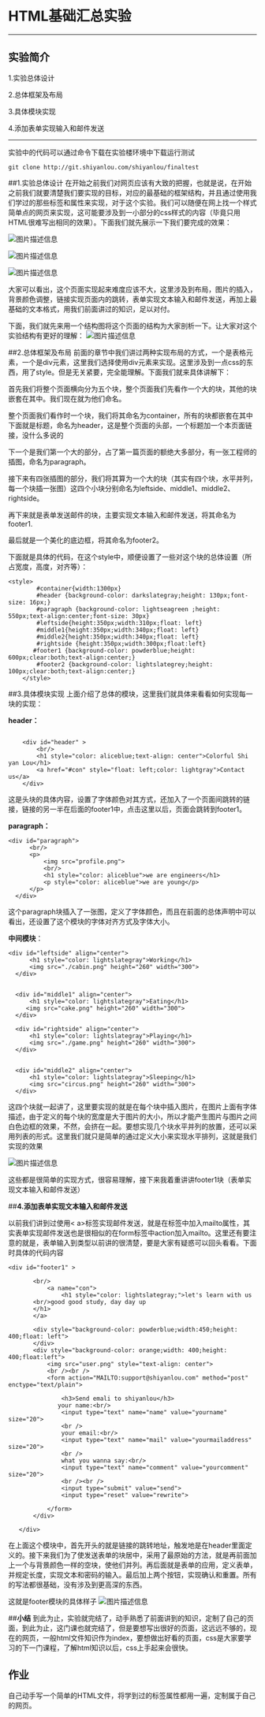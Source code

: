 # HTML基础汇总实验


---
## 实验简介

1.实验总体设计

2.总体框架及布局

3.具体模块实现

4.添加表单实现输入和邮件发送


---

实验中的代码可以通过命令下载在实验楼环境中下载运行测试
```
git clone http://git.shiyanlou.com/shiyanlou/finaltest
```

##1.实验总体设计
在开始之前我们对网页应该有大致的把握，也就是说，在开始之前我们就要清楚我们要实现的目标，对应的最基础的框架结构，并且通过使用我们学过的那些标签和属性来实现，对于这个实验。我们可以随便在网上找一个样式简单点的网页来实现，这可能要涉及到一小部分的css样式的内容（毕竟只用HTML很难写出相同的效果）。下面我们就先展示一下我们要完成的效果：


![图片描述信息](https://dn-anything-about-doc.qbox.me/userid20407labid118time1423963000281)

![图片描述信息](https://dn-anything-about-doc.qbox.me/userid20407labid118time1423963025537)

![图片描述信息](https://dn-anything-about-doc.qbox.me/userid20407labid118time1423963042099)

大家可以看出，这个页面实现起来难度应该不大，这里涉及到布局，图片的插入，背景颜色调整，链接实现页面内的跳转，表单实现文本输入和邮件发送，再加上最基础的文本格式，用我们前面讲过的知识，足以对付。

下面，我们就先来用一个结构图将这个页面的结构为大家剖析一下。让大家对这个实验结构有更好的理解：
![图片描述信息](https://dn-anything-about-doc.qbox.me/userid20407labid118time1423966474915)

##2.总体框架及布局
前面的章节中我们讲过两种实现布局的方式，一个是表格元素，一个是div元素，这里我们选择使用div元素来实现。这里涉及到一点css的东西，用了style。但是无关紧要，完全能理解。下面我们就来具体讲解下：

首先我们将整个页面横向分为五个块，整个页面我们先看作一个大的块，其他的块嵌套在其中。我们现在就为他们命名。

整个页面我们看作时一个块，我们将其命名为container，所有的块都嵌套在其中
下面就是标题，命名为header，这是整个页面的头部，一个标题加一个本页面链接，没什么多说的

下一个是我们第一个大的部分，占了第一篇页面的额绝大多部分，有一张工程师的插图，命名为paragraph。

接下来有四张插图的部分，我们将其算为一个大的块（其实有四个块，水平并列，每一个块插一张图）这四个小块分别命名为leftside、middle1、middle2、rightside。

再下来就是表单发送邮件的块，主要实现文本输入和邮件发送，将其命名为footer1.

最后就是一个美化的底边框，将其命名为footer2。

下面就是具体的代码，在这个style中，顺便设置了一些对这个块的总体设置（所占宽度，高度，对齐等）：
```
<style>
        #container{width:1300px}
        #header {background-color: darkslategray;height: 130px;font-size: 16px;}
        #paragraph {background-color: lightseagreen ;height: 550px;text-align:center;font-size: 30px}
        #leftside{height:350px;width:310px;float: left}
        #middle1{height:350px;width:340px;float: left}
        #middle2{height:350px;width:340px;float: left}
        #rightside {height:350px;width:300px;float:left}
       #footer1 {background-color: powderblue;height: 600px;clear:both;text-align:center;}
        #footer2 {background-color: lightslategrey;height: 100px;clear:both;text-align:center;}
    </style>
```
##3.具体模块实现
上面介绍了总体的模块，这里我们就具体来看看如何实现每一块的实现：

**header：**
```

    <div id="header" >
        <br/>
        <h1 style="color: aliceblue;text-align: center">Colorful Shi yan Lou</h1>
        <a href="#con" style="float: left;color: lightgray">Contact us</a>
    </div>
```
这是头块的具体内容，设置了字体颜色对其方式，还加入了一个页面间跳转的链接，链接的另一半在后面的footer1中，点击这里以后，页面会跳转到footer1。

**paragraph：**

```
<div id="paragraph">
      <br/>
      <p>
          <img src="profile.png">
          <br/>
          <h1 style="color: aliceblue">we are engineers</h1>
          <p style="color: aliceblue">we are young</p>
      </p>
  </div>
```
这个paragraph块插入了一张图，定义了字体颜色，而且在前面的总体声明中可以看出，还设置了这个模块的字体对齐方式及字体大小。

**中间模块**：
```
<div id="leftside" align="center">
      <h1 style="color: lightslategray">Working</h1>
      <img src="./cabin.png" height="260" width="300">
  </div>


  <div id="middle1" align="center">
      <h1 style="color: lightslategray">Eating</h1>
     <img src="cake.png" height="260" width="300">
  </div>

  <div id="rightside" align="center">
      <h1 style="color: lightslategray">Playing</h1>
      <img src="./game.png" height="260" width="300">
  </div>


  <div id="middle2" align="center">
      <h1 style="color: lightslategray">Sleeping</h1>
      <img src="circus.png" height="260" width="300">
  </div>
```
这四个块就一起讲了，这里要实现的就是在每个块中插入图片，在图片上面有字体描述，由于定义的每个块的宽度是大于图片的大小，所以才能产生图片与图片之间白色边框的效果，不然，会挤在一起。要想实现几个块水平并列的放置，还可以采用列表的形式。这里我们就只是简单的通过定义大小来实现水平排列，这就是我们实现的效果


![图片描述信息](https://dn-anything-about-doc.qbox.me/userid20407labid118time1423963173825)


这些都是很简单的实现方式，很容易理解，接下来我着重讲讲footer1块（表单实现文本输入和邮件发送）



##**4.添加表单实现文本输入和邮件发送**

以前我们讲到过使用< a>标签实现邮件发送，就是在标签中加入mailto属性，其实表单实现邮件发送也是很相似的在form标签中action加入mailto。这里还有要注意的就是，表单输入到类型以前讲的很清楚，要是大家有疑惑可以回头看看。下面时具体的代码内容

```
<div id="footer1" >

       <br/>
           <a name="con">
               <h1 style="color: lightslategray;">let's learn with us
       <br/>good good study, day day up
       </h1>
       </a>

       <div style="background-color: powderblue;width:450;height: 400;float: left">
       </div>
       <div style="background-color: orange;width: 400;height: 400;float:left">
           <img src="user.png" style="text-align: center">
           <br /><br />
           <form action="MAILTO:support@shiyanlou.com" method="post" enctype="text/plain">

               <h3>Send emali to shiyanlou</h3>
              your name:<br/>
               <input type="text" name="name" value="yourname" size="20">
               <br />
               your email:<br/>
               <input type="text" name="mail" value="yourmailaddress" size="20">
               <br />
               what you wanna say:<br/>
               <input type="text" name="comment" value="yourcomment" size="20">
               <br /><br />
               <input type="submit" value="send">
               <input type="reset" value="rewrite">

           </form>
       </div>

   </div>
```
在上面这个模块中，首先开头的就是链接的跳转地址，触发地是在header里面定义的。接下来我们为了使发送表单的块居中，采用了最原始的方法，就是再前面加上一个与背景颜色一样的空块，使他们并列。再后面就是表单的应用，定义表单，并规定长度，实现文本和密码的输入。最后加上两个按钮，实现确认和重置。所有的写法都很基础，没有涉及到更高深的东西。

这就是footer模块的具体样子
![图片描述信息](https://dn-anything-about-doc.qbox.me/userid20407labid118time1423963291336)

##**小结**
到此为止，实验就完结了，动手熟悉了前面讲到的知识，定制了自己的页面，到此为止，这门课也就完结了，但是要想写出很好的页面，这远远不够的，现在的网页，一般html文件知识作为index，要想做出好看的页面，css是大家要学习的下一门课程，了解html知识以后，css上手起来会很快。
## **作业**
自己动手写一个简单的HTML文件，将学到过的标签属性都用一遍，定制属于自己的网页。


